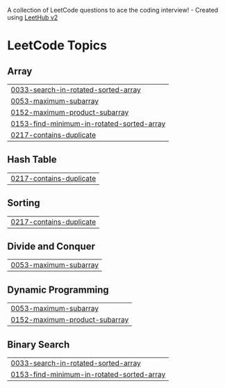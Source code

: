 A collection of LeetCode questions to ace the coding interview! - Created using [LeetHub v2](https://github.com/arunbhardwaj/LeetHub-2.0)
<!---LeetCode Topics Start-->
# LeetCode Topics
## Array
|  |
| ------- |
| [0033-search-in-rotated-sorted-array](https://github.com/jeraldin2003/LeetCode_Py/tree/master/0033-search-in-rotated-sorted-array) |
| [0053-maximum-subarray](https://github.com/jeraldin2003/LeetCode_Py/tree/master/0053-maximum-subarray) |
| [0152-maximum-product-subarray](https://github.com/jeraldin2003/LeetCode_Py/tree/master/0152-maximum-product-subarray) |
| [0153-find-minimum-in-rotated-sorted-array](https://github.com/jeraldin2003/LeetCode_Py/tree/master/0153-find-minimum-in-rotated-sorted-array) |
| [0217-contains-duplicate](https://github.com/jeraldin2003/LeetCode_Py/tree/master/0217-contains-duplicate) |
## Hash Table
|  |
| ------- |
| [0217-contains-duplicate](https://github.com/jeraldin2003/LeetCode_Py/tree/master/0217-contains-duplicate) |
## Sorting
|  |
| ------- |
| [0217-contains-duplicate](https://github.com/jeraldin2003/LeetCode_Py/tree/master/0217-contains-duplicate) |
## Divide and Conquer
|  |
| ------- |
| [0053-maximum-subarray](https://github.com/jeraldin2003/LeetCode_Py/tree/master/0053-maximum-subarray) |
## Dynamic Programming
|  |
| ------- |
| [0053-maximum-subarray](https://github.com/jeraldin2003/LeetCode_Py/tree/master/0053-maximum-subarray) |
| [0152-maximum-product-subarray](https://github.com/jeraldin2003/LeetCode_Py/tree/master/0152-maximum-product-subarray) |
## Binary Search
|  |
| ------- |
| [0033-search-in-rotated-sorted-array](https://github.com/jeraldin2003/LeetCode_Py/tree/master/0033-search-in-rotated-sorted-array) |
| [0153-find-minimum-in-rotated-sorted-array](https://github.com/jeraldin2003/LeetCode_Py/tree/master/0153-find-minimum-in-rotated-sorted-array) |
<!---LeetCode Topics End-->